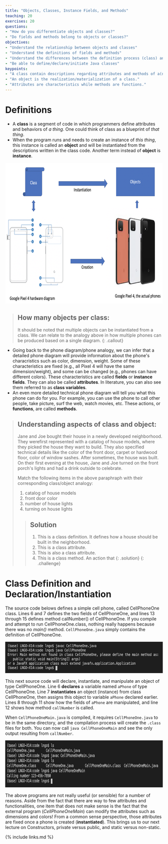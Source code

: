 ```yaml
---
title: "Objects, Classes, Instance Fields, and Methods"
teaching: 20
exercises: 20
questions:
- "How do you differentiate objects and classes?"
- "Do fields and methods belong to objects or classes?"
objectives:
- "Understand the relationship between objects and classes"
- "Understand the definitions of fields and methods"
- "Understand the differences between the definition process (class) and declaration/instantiation (object) process"
- "Be able to define/declare/initiate Java classes"
keypoints:
- "A class contain descriptions regarding attributes and methods of a(n) event/thing/..."
- "An object is the realization/materialization of a class."
- "Attributes are characteristics while methods are functions."
---
```


# Definitions

- A **class** is a segment of code in which programmers define attributes and behaviors of *a thing*. One could think of class as a blueprint of *that thing*. 
- When the program runs and needs to create an instance of *this thing*, this instance is called an **object** and will be instantiated from the descriptions written in the class code. Another term instead of **object** is **instance**. 

<img src="../assets/fig/class_object.png" alt="Analogy about the relationship between class and object: a phone hardware diagram and the actual phones" style="height:450px">

> ## How many objects per class:
> It should be noted that multiple objects can be instantiated from a class. 
> We can relate to the analogy above in how multiple phones can be produced 
> based on a single diagram. 
{: .callout}

- Going back to the phone diagram/phone analogy, we can infer that a detailed phone diagram will provide information about the phone's characristics such as color, dimension, weight. Some of these characteristics are fixed (e.g., all Pixel 4 will have the same dimension/weight), and some can be changed (e.g., phones 
can have different colors). These characteristics are called **fields** or **instance fields**. They can also be called **attributes**. In literature,
you can also see them referred to as **class variables**. 
- An even more detailed technical phone diagram will tell you what this phone can do for you. For example, you can use the phone to call other people, take picture, surf the web, watch movies, etc. These actions, or **functions**, are called **methods**. 

> ## Understanding aspects of class and object:
> Jane and Joe bought their house in a newly developed neighborhood. 
> They werefirst represented with a catalog of house models, where they picked
> the house they want to build. They also specified technical details like 
> the color of the front door, carpet or hardwood floor, color of window sashes. 
> After sometimes, the house was built. On their first evening at the house, Jane
> and Joe turned on the front porch's lights and had a drink outside to celebrate. 
>
> Match the following items in the above paraphraph with their corresponding class/object
> analogy:
> 1. catalog of house models
> 2. front door color
> 3. number of house lights
> 4. turning on house lights
>
> > ## Solution
> >  1. This is a class definition. It defines how a house should be built in the neighborhood. 
> >  2. This is a class attribute. 
> >  3. This is also a class attribute. 
> >  4. This is a class method. An action that 
> {: .solution}
{: .challenge}


# Class Definition and Declaration/Instantiation

The source code belows defines a simple cell phone, called CellPhoneOne class. Lines 6 and 7 defines
the two fields of CellPhoneOne, and lines 13 through 15 defines method callNumber() of CellPhoneOne. 
If you compile and attempt to run CellPhoneOne.class, nothing really happens because there was no
*main()* method. `CellPhoneOne.java` simply contains the definition of CellPhoneOne. 

<script src="https://gist.github.com/linhbngo/d4dcf56c9d764b7f444e1452fcddc045.js?file=CellPhoneOne.java"></script>

<img src="../fig/CellPhoneOne.png" alt="Compile and run CellPhoneOne" style="height:100px">

This next source code will declare, instantiate, and manipulate an object of type CellPhoneOne. Line 6 **declares**
a variable named `aPhone` of type CellPhoneOne. Line 7 **instantiates** an object (instance) from class CellPhoneOne,
then assigns this object to variable `aPhone` declared earlier. Lines 8 through 11 show how the fields of `aPhone`
are manipulated, and line 12 shows how method `callNumber` is called. 

<script src="https://gist.github.com/linhbngo/d4dcf56c9d764b7f444e1452fcddc045.js?file=CellPhoneOneMain.java"></script>

When `CellPhoneOneMain.java` is compiled, it requires `CellPhoneOne.java` to be in the same directory, and the 
compilation process will create the `.class` files for both. You can now call `java CellPhoneOneMain` and see
the only output resulting from `callNumber`. 

<img src="../assets/fig/CellPhoneOneMain.png" alt="Compile and run CellPhoneOneMain" style="height:150px">

The above programs are not really useful (or sensible) for a number of reasons. Aside from the fact that there
are way to few attributes and functionalities, one item that does not make sense is the fact that the external program (*CellPhoneOneMain*)
can modify the attributes such as dimensions and colors! From a common sense perspective, those attributes are
fixed once a phone is created (**instantiated**). This brings us to our next lecture on Constructors, private versus public, 
and static versus non-static. 

{% include links.md %}
